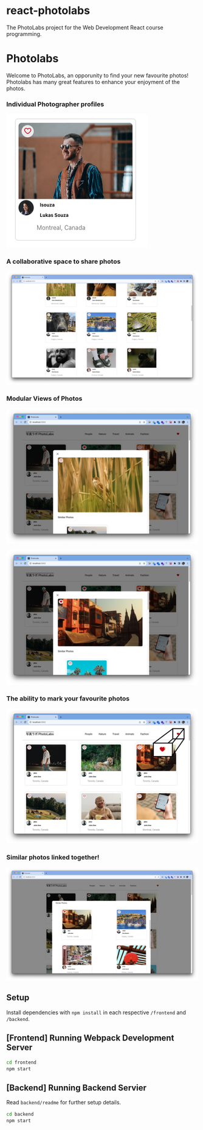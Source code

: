 # react-photolabs

The PhotoLabs project for the Web Development React course programming.

# Photolabs

Welcome to PhotoLabs, an opporunity to find your new favourite photos!
Photolabs has many great features to enhance your enjoyment of the photos.

### Individual Photographer profiles

![Photographer profiles](./frontend/src/assets/Individual_photographer_profiles.png)

### A collaborative space to share photos

![![Photographer profiles](./frontend/src/assets/Individual_photographer_profiles(frontend/src/assets/A_place_to_share_photos.png).png)](frontend/src/assets/A_place_to_share_photos.png)

### Modular Views of Photos

![Alt text](frontend/src/assets/Built_in_module_to_zoom_in_on_photos.png)

![Alt text](frontend/src/assets/Enjoy_your_favourite_photos.png)

### The ability to mark your favourite photos

![Alt text](frontend/src/assets/Mark_your_favourite_photos.png)

### Similar photos linked together!

![Alt text](frontend/src/assets/Similar_photos.png)

## Setup

Install dependencies with `npm install` in each respective `/frontend` and `/backend`.

## [Frontend] Running Webpack Development Server

```sh
cd frontend
npm start
```

## [Backend] Running Backend Servier

Read `backend/readme` for further setup details.

```sh
cd backend
npm start
```

